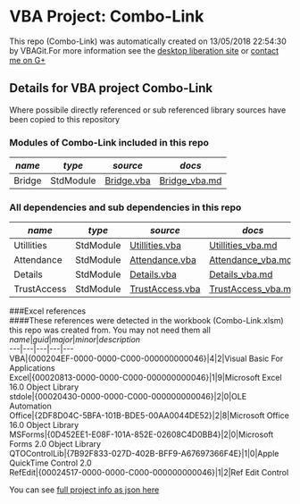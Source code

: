 # VBA Project: Combo-Link
This repo (Combo-Link) was automatically created on 13/05/2018 22:54:30 by VBAGit.For more information see the [desktop liberation site](http://ramblings.mcpher.com/Home/excelquirks/drivesdk/gettinggithubready "desktop liberation") or [contact me on G+](https://plus.google.com/+BruceMcpherson "Bruce McPherson - GDE")  
## Details for VBA project Combo-Link
Where possibile directly referenced or sub referenced library sources have been copied to this repository  
### Modules of Combo-Link included in this repo
*name*|*type*|*source*|*docs*  
---|---|---|---  
Bridge|StdModule|[Bridge.vba](scripts/Bridge.vba "script source")|[Bridge_vba.md](scripts/Bridge_vba.md "script docs")  
  
### All dependencies and sub dependencies in this repo  
*name*|*type*|*source*|*docs*  
---|---|---|---  
Utillities|StdModule|[Utillities.vba](libraries/Utillities.vba "library source")|[Utillities_vba.md](libraries/Utillities_vba.md "library docs")  
Attendance|StdModule|[Attendance.vba](libraries/Attendance.vba "library source")|[Attendance_vba.md](libraries/Attendance_vba.md "library docs")  
Details|StdModule|[Details.vba](libraries/Details.vba "library source")|[Details_vba.md](libraries/Details_vba.md "library docs")  
TrustAccess|StdModule|[TrustAccess.vba](libraries/TrustAccess.vba "library source")|[TrustAccess_vba.md](libraries/TrustAccess_vba.md "library docs")  
  
###Excel references  
####These references were detected in the workbook (Combo-Link.xlsm) this repo was created from. You may not need them all  
*name*|*guid*|*major*|*minor*|*description*  
---|---|---|---|---  
VBA|{000204EF-0000-0000-C000-000000000046}|4|2|Visual Basic For Applications  
Excel|{00020813-0000-0000-C000-000000000046}|1|9|Microsoft Excel 16.0 Object Library  
stdole|{00020430-0000-0000-C000-000000000046}|2|0|OLE Automation  
Office|{2DF8D04C-5BFA-101B-BDE5-00AA0044DE52}|2|8|Microsoft Office 16.0 Object Library  
MSForms|{0D452EE1-E08F-101A-852E-02608C4D0BB4}|2|0|Microsoft Forms 2.0 Object Library  
QTOControlLib|{7B92F833-027D-402B-BFF9-A67697366F4E}|1|0|Apple QuickTime Control 2.0  
RefEdit|{00024517-0000-0000-C000-000000000046}|1|2|Ref Edit Control  
  
  
You can see [full project info as json here](info.json)